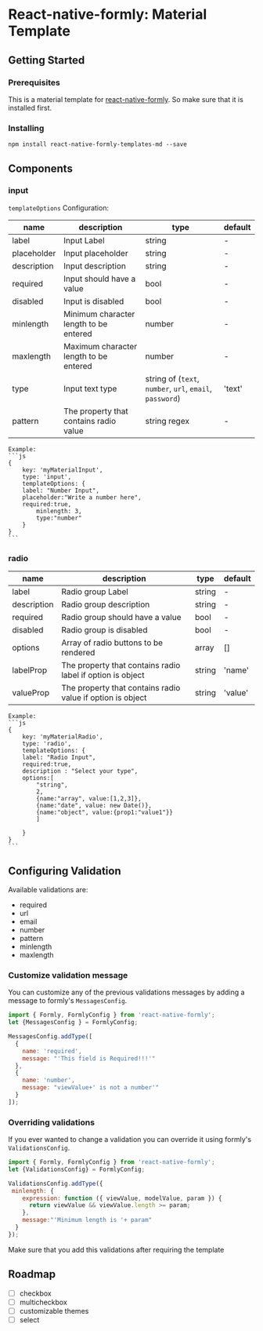 # React-native-formly: Material Template

## Getting Started
### Prerequisites
This is a material template for [react-native-formly](https://github.com/Assem-Hafez/react-native-formly). So make sure that it is installed first.
### Installing
```
npm install react-native-formly-templates-md --save
```
## Components
### input

`templateOptions` Configuration:

|  name      | description                            | type   						| default
|------------| ---------------------------------------|-------------------------------------------------|--------------
|label	     | Input Label                            | string 						| -
|placeholder | Input placeholder                      | string 						| -
|description | Input description                      | string 						| -
|required    | Input should have a value              | bool   						| -
|disabled    | Input is disabled                      | bool   						| -
|minlength   | Minimum character length to be entered | number 						| -
|maxlength   | Maximum character length to be entered | number 						| -
|type	     | Input text type 		              | string of (`text`, `number`, `url`, `email`, `password`)| 'text'
|pattern     | The property that contains radio value | string regex					|-


	Example:
	```js
	{
	    key: 'myMaterialInput',
	    type: 'input',
	    templateOptions: {
		label: "Number Input",
		placeholder:"Write a number here",
		required:true,
	        minlength: 3,
	        type:"number"
	    }
	}
	```
	
### radio

	
|  name		| description							| type		| default	|
|---------------|---------------------------------------------------------------|---------------|---------------|
|label		| Radio group Label| string					| -		|		|
|description	| Radio group description| string 				| -		|		|
|required	| Radio group should have a value				| bool		| -		|
|disabled	| Radio group is disabled| bool					| -		|		|
|options	| Array of radio buttons to be rendered				| array		|[]		|
|labelProp	| The property that contains radio label if option is object	| string	| 'name'	|
|valueProp	| The property that contains radio value if option is object	| string	| 'value'	|


	Example:
	```js
	{
	    key: 'myMaterialRadio',
	    type: 'radio',
	    templateOptions: {
		label: "Radio Input",
		required:true,
		description : "Select your type",
		options:[
			"string",
			2,
			{name:"array", value:[1,2,3]},
			{name:"date", value: new Date()},
			{name:"object", value:{prop1:"value1"}}
			]

	    }
	}
	```

## Configuring Validation
Available validations are:

* required
* url
* email
* number
* pattern
* minlength
* maxlength

### Customize validation message
You can customize any of the previous validations messages by adding a message to formly's `MessagesConfig`.
```js
import { Formly, FormlyConfig } from 'react-native-formly';
let {MessagesConfig } = FormlyConfig;

MessagesConfig.addType([
  {
    name: 'required',
    message: "'This field is Required!!!'"
  },
  {
    name: 'number',
    message: "viewValue+' is not a number'"
  }
]);
```
### Overriding validations
If you ever wanted to change a validation you can override it using formly's `ValidationsConfig`. 
```js
import { Formly, FormlyConfig } from 'react-native-formly';
let {ValidationsConfig} = FormlyConfig;

ValidationsConfig.addType({
 minlength: {
    expression: function ({ viewValue, modelValue, param }) {
      return viewValue && viewValue.length >= param;
    },
    message:"'Minimum length is '+ param"
  }
});
```
Make sure that you add this validations after requiring the template

## Roadmap

* [ ] checkbox
* [ ] multicheckbox
* [ ] customizable themes
* [ ] select
